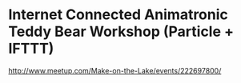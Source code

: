 # Internet Connected Animatronic Teddy Bear Workshop (Particle + IFTTT)

http://www.meetup.com/Make-on-the-Lake/events/222697800/
